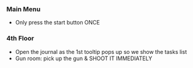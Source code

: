 
### Main Menu
- Only press the start button ONCE

### 4th Floor
- Open the journal as the 1st tooltip pops up so we show the tasks list
- Gun room: pick up the gun & SHOOT IT IMMEDIATELY